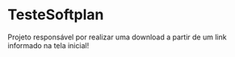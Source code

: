 # TesteSoftplan
Projeto responsável por realizar uma download a partir de um link informado na tela inicial!

